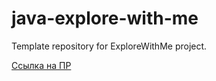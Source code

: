 # java-explore-with-me

Template repository for ExploreWithMe project.

[Ссылка на ПР](https://github.com/ZhumanovGit/java-explore-with-me/pull/3)
